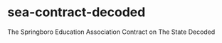 sea-contract-decoded
====================

The Springboro Education Association Contract on The State Decoded
